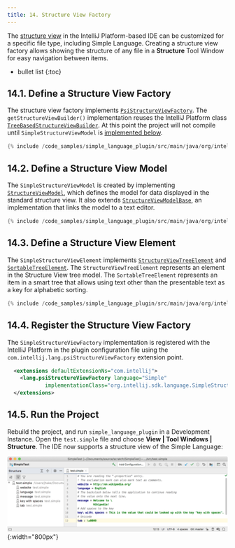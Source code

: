 ```yaml
---
title: 14. Structure View Factory
---
```


The [structure view](/reference_guide/custom_language_support/structure_view.md) in the IntelliJ Platform-based IDE can be customized for a specific file type, including Simple Language.
Creating a structure view factory allows showing the structure of any file in a **Structure** Tool Window for easy navigation between items.

* bullet list
{:toc}

## 14.1. Define a Structure View Factory
The structure view factory implements [`PsiStructureViewFactory`](upsource:///platform/editor-ui-api/src/com/intellij/lang/PsiStructureViewFactory.java).
The `getStructureViewBuilder()` implementation reuses the IntelliJ Platform class [`TreeBasedStructureViewBuilder`](upsource:///platform/editor-ui-api/src/com/intellij/ide/structureView/TreeBasedStructureViewBuilder.java).
At this point the project will not compile until `SimpleStructureViewModel` is [implemented below](#define-a-structure-view-model).
```java
{% include /code_samples/simple_language_plugin/src/main/java/org/intellij/sdk/language/SimpleStructureViewFactory.java %}
```

## 14.2. Define a Structure View Model
The `SimpleStructureViewModel` is created by implementing [`StructureViewModel`](upsource:///platform/editor-ui-api/src/com/intellij/ide/structureView/StructureViewModel.java), which defines the model for data displayed in the standard structure view. 
It also extends [`StructureViewModelBase`](upsource:///platform/editor-ui-api/src/com/intellij/ide/structureView/StructureViewModelBase.java), an implementation that links the model to a text editor.
```java
{% include /code_samples/simple_language_plugin/src/main/java/org/intellij/sdk/language/SimpleStructureViewModel.java %}
```

## 14.3. Define a Structure View Element
The `SimpleStructureViewElement` implements [`StructureViewTreeElement`](upsource:///platform/editor-ui-api/src/com/intellij/ide/structureView/StructureViewTreeElement.java) and [`SortableTreeElement`](upsource:///platform/editor-ui-api/src/com/intellij/ide/util/treeView/smartTree/SortableTreeElement.java).
The `StructureViewTreeElement` represents an element in the Structure View tree model.
The `SortableTreeElement` represents an item in a smart tree that allows using text other than the presentable text as a key for alphabetic sorting. 
```java
{% include /code_samples/simple_language_plugin/src/main/java/org/intellij/sdk/language/SimpleStructureViewElement.java %}
```

## 14.4. Register the Structure View Factory
The `SimpleStructureViewFactory` implementation is registered with the IntelliJ Platform in the plugin configuration file using the `com.intellij.lang.psiStructureViewFactory` extension point.
```xml
  <extensions defaultExtensionNs="com.intellij">
    <lang.psiStructureViewFactory language="Simple" 
            implementationClass="org.intellij.sdk.language.SimpleStructureViewFactory"/>
  </extensions>
```

## 14.5. Run the Project
Rebuild the project, and run `simple_language_plugin` in a Development Instance.
Open the `test.simple` file and choose **View \| Tool Windows \| Structure**.
The IDE now supports a structure view of the Simple Language:

![Structure View](img/structure_view.png){:width="800px"}
